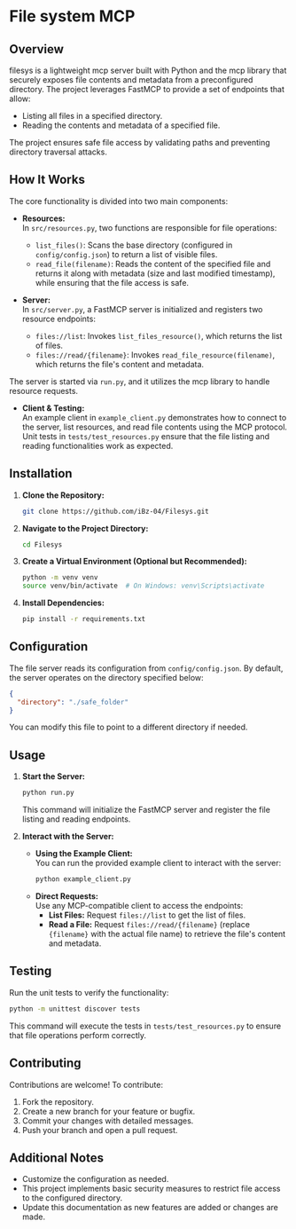 # File system MCP

## Overview
filesys is a lightweight mcp server built with Python and the mcp library that securely exposes file contents and metadata from a preconfigured directory. The project leverages FastMCP to provide a set of endpoints that allow:
- Listing all files in a specified directory.
- Reading the contents and metadata of a specified file.

The project ensures safe file access by validating paths and preventing directory traversal attacks.

## How It Works
The core functionality is divided into two main components:

- **Resources:**  
  In `src/resources.py`, two functions are responsible for file operations:
  - `list_files()`: Scans the base directory (configured in `config/config.json`) to return a list of visible files.
  - `read_file(filename)`: Reads the content of the specified file and returns it along with metadata (size and last modified timestamp), while ensuring that the file access is safe.

- **Server:**  
  In `src/server.py`, a FastMCP server is initialized and registers two resource endpoints:
  - `files://list`: Invokes `list_files_resource()`, which returns the list of files.
  - `files://read/{filename}`: Invokes `read_file_resource(filename)`, which returns the file's content and metadata.
  
The server is started via `run.py`, and it utilizes the mcp library to handle resource requests.

- **Client & Testing:**  
  An example client in `example_client.py` demonstrates how to connect to the server, list resources, and read file contents using the MCP protocol.  
  Unit tests in `tests/test_resources.py` ensure that the file listing and reading functionalities work as expected.

## Installation
1. **Clone the Repository:**
   ```bash
   git clone https://github.com/iBz-04/Filesys.git
   ```
2. **Navigate to the Project Directory:**
   ```bash
   cd Filesys
   ```
3. **Create a Virtual Environment (Optional but Recommended):**
   ```bash
   python -m venv venv
   source venv/bin/activate  # On Windows: venv\Scripts\activate
   ```
4. **Install Dependencies:**
   ```bash
   pip install -r requirements.txt
   ```

## Configuration
The file server reads its configuration from `config/config.json`. By default, the server operates on the directory specified below:
```json
{
  "directory": "./safe_folder"
}
```
You can modify this file to point to a different directory if needed.

## Usage
1. **Start the Server:**
   ```bash
   python run.py
   ```
   This command will initialize the FastMCP server and register the file listing and reading endpoints.

2. **Interact with the Server:**
   - **Using the Example Client:**  
     You can run the provided example client to interact with the server:
     ```bash
     python example_client.py
     ```
   - **Direct Requests:**  
     Use any MCP-compatible client to access the endpoints:  
     - **List Files:** Request `files://list` to get the list of files.
     - **Read a File:** Request `files://read/{filename}` (replace `{filename}` with the actual file name) to retrieve the file's content and metadata.

## Testing
Run the unit tests to verify the functionality:
```bash
python -m unittest discover tests
```
This command will execute the tests in `tests/test_resources.py` to ensure that file operations perform correctly.

## Contributing
Contributions are welcome! To contribute:
1. Fork the repository.
2. Create a new branch for your feature or bugfix.
3. Commit your changes with detailed messages.
4. Push your branch and open a pull request.



## Additional Notes
- Customize the configuration as needed.
- This project implements basic security measures to restrict file access to the configured directory.
- Update this documentation as new features are added or changes are made. 